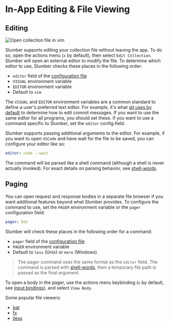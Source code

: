 # In-App Editing & File Viewing

## Editing

![Open collection file in vim](/static/editor.gif)

Slumber supports editing your collection file without leaving the app. To do so, open the actions menu (`x` by default), then select `Edit Collection`. Slumber will open an external editor to modify the file. To determine which editor to use, Slumber checks these places in the following order:

- `editor` field of the [configuration file](../../api/configuration/index.md)
- `VISUAL` environment variable
- `EDITOR` environment variable
- Default to `vim`

The `VISUAL` and `EDITOR` environment variables are a common standard to define a user's preferred text editor. For example, it's what [git uses by default](https://git-scm.com/book/en/v2/Customizing-Git-Git-Configuration) to determine how to edit commit messages. If you want to use the same editor for all programs, you should set these. If you want to use a command specific to Slumber, set the `editor` config field.

Slumber supports passing additional arguments to the editor. For example, if you want to open `VSCode` and have wait for the file to be saved, you can configure your editor like so:

```yaml
editor: code --wait
```

The command will be parsed like a shell command (although a shell is never actually invoked). For exact details on parsing behavior, see [shell-words](https://docs.rs/shell-words/1.1.0/shell_words/fn.split.html).

## Paging

You can open request and response bodies in a separate file browser if you want additional features beyond what Slumber provides. To configure the command to use, set the `PAGER` environment variable or the `pager` configuration field:

```yaml
pager: bat
```

Slumber will check these places in the following order for a command:

- `pager` field of the [configuration file](../../api/configuration/index.md)
- `PAGER` environment variable
- Default to `less` (Unix) or `more` (Windows)

> The pager command uses the same format as the `editor` field. The command is parsed with [shell-words](https://docs.rs/shell-words/1.1.0/shell_words/fn.split.html), then a temporary file path is passed as the final argument.

To open a body in the pager, use the actions menu keybinding (`x` by default, see [input bindings](../../api/configuration/input_bindings.md)), and select `View Body`.

Some popular file viewers:

- [bat](https://github.com/sharkdp/bat)
- [fx](https://fx.wtf/)
- [jless](https://github.com/PaulJuliusMartinez/jless)
